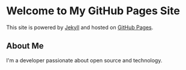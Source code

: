 # Welcome to My GitHub Pages Site

This site is powered by [Jekyll](https://jekyllrb.com) and hosted on [GitHub Pages](https://pages.github.com).

## About Me

I'm a developer passionate about open source and technology.

